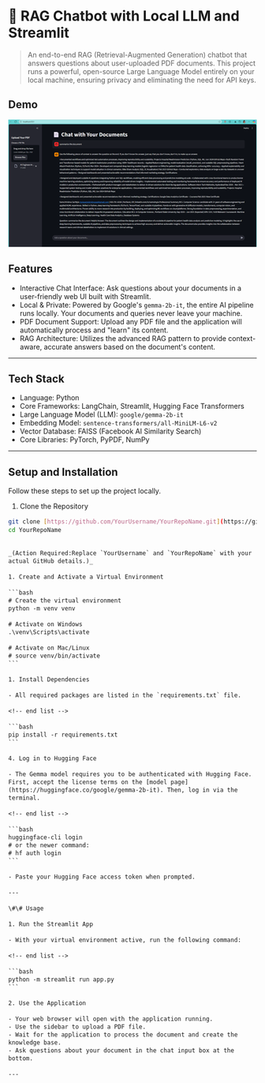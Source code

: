 # 📄 RAG Chatbot with Local LLM and Streamlit

> An end-to-end RAG (Retrieval-Augmented Generation) chatbot that answers questions about user-uploaded PDF documents. This project runs a powerful, open-source Large Language Model entirely on your local machine, ensuring privacy and eliminating the need for API keys.

## Demo

![Final App Screenshot](https://raw.githubusercontent.com/VamsiMyla916/RAG-chatbot-streamlit/main/screenshot.png)

## Features

- Interactive Chat Interface: Ask questions about your documents in a user-friendly web UI built with Streamlit.
- Local & Private: Powered by Google's `gemma-2b-it`, the entire AI pipeline runs locally. Your documents and queries never leave your machine.
- PDF Document Support: Upload any PDF file and the application will automatically process and "learn" its content.
- RAG Architecture: Utilizes the advanced RAG pattern to provide context-aware, accurate answers based on the document's content.

---

## Tech Stack

- Language: Python
- Core Frameworks: LangChain, Streamlit, Hugging Face Transformers
- Large Language Model (LLM): `google/gemma-2b-it`
- Embedding Model: `sentence-transformers/all-MiniLM-L6-v2`
- Vector Database: FAISS (Facebook AI Similarity Search)
- Core Libraries: PyTorch, PyPDF, NumPy

---

## Setup and Installation

Follow these steps to set up the project locally.

1. Clone the Repository

```bash
git clone [https://github.com/YourUsername/YourRepoName.git](https://github.com/YourUsername/YourRepoName.git)
cd YourRepoName
```

````

_(Action Required:Replace `YourUsername` and `YourRepoName` with your actual GitHub details.)_

1. Create and Activate a Virtual Environment

```bash
# Create the virtual environment
python -m venv venv

# Activate on Windows
.\venv\Scripts\activate

# Activate on Mac/Linux
# source venv/bin/activate
```

1. Install Dependencies

- All required packages are listed in the `requirements.txt` file.

<!-- end list -->

```bash
pip install -r requirements.txt
```

4. Log in to Hugging Face

- The Gemma model requires you to be authenticated with Hugging Face. First, accept the license terms on the [model page](https://huggingface.co/google/gemma-2b-it). Then, log in via the terminal.

<!-- end list -->

```bash
huggingface-cli login
# or the newer command:
# hf auth login
```

- Paste your Hugging Face access token when prompted.

---

\#\# Usage

1. Run the Streamlit App

- With your virtual environment active, run the following command:

<!-- end list -->

```bash
python -m streamlit run app.py
```

2. Use the Application

- Your web browser will open with the application running.
- Use the sidebar to upload a PDF file.
- Wait for the application to process the document and create the knowledge base.
- Ask questions about your document in the chat input box at the bottom.

---
````
